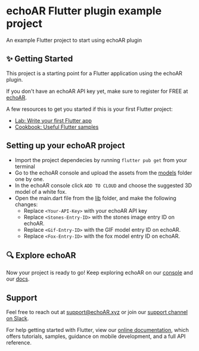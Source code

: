 # echoAR Flutter plugin example project

An example Flutter project to start using echoAR plugin

## :sparkles: Getting Started

This project is a starting point for a Flutter application using the echoAR plugin.

If you don't have an echoAR API key yet, make sure to register for FREE at [echoAR](https://console.echoar.xyz/#/auth/register). 

A few resources to get you started if this is your first Flutter project:

- [Lab: Write your first Flutter app](https://flutter.dev/docs/get-started/codelab)
- [Cookbook: Useful Flutter samples](https://flutter.dev/docs/cookbook)

## Setting up your echoAR project
* Import the project dependecies by running `flutter pub get` from your terminal
* Go to the echoAR console and upload the assets from the [models](/models) folder one by one.
* In the echoAR console click `ADD TO CLOUD` and choose the suggested 3D model of a white fox.
* Open the main.dart file from the [lib](/lib) folder, and make the following changes:
	- Replace `<Your-API-Key>` with your echoAR API key
	- Replace `<Stones-Entry-ID>` with the stones image entry ID on echoAR.
	- Replace `<Gif-Entry-ID>` with the GIF model entry ID on echoAR.
	- Replace `<Fox-Entry-ID>` with the fox model entry ID on echoAR.


## :mag: Explore echoAR
Now your project is ready to go! 
Keep exploring echoAR on our [console](https://console.echoar.xyz/) and our [docs](https://docs.echoar.xyz/).

## Support
Feel free to reach out at [support@echoAR.xyz](mailto:support@echoAR.xyz) or join our [support channel on Slack](https://join.slack.com/t/echoar/shared_invite/enQtNTg4NjI5NjM3OTc1LWU1M2M2MTNlNTM3NGY1YTUxYmY3ZDNjNTc3YjA5M2QyNGZiOTgzMjVmZWZmZmFjNGJjYTcxZjhhNzk3YjNhNjE). 

For help getting started with Flutter, view our
[online documentation](https://flutter.dev/docs), which offers tutorials,
samples, guidance on mobile development, and a full API reference.
